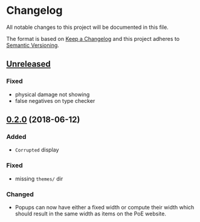 # Changelog

All notable changes to this project will be documented in this file.

The format is based on [Keep a Changelog](http://keepachangelog.com/en/1.0.0/) and this project adheres to [Semantic Versioning](http://semver.org/spec/v2.0.0.html).

## [Unreleased](https://github.com/eps1lon/poe-components-item/compare/v0.2.0...HEAD)
### Fixed
- physical damage not showing
- false negatives on type checker

## [0.2.0](https://github.com/eps1lon/poe-components-item/compare/v0.1.1...v0.2.0) (2018-06-12)
### Added
* `Corrupted` display
### Fixed
* missing `themes/` dir
### Changed
* Popups can  now have either a fixed width or compute their width which 
  should result in the same width as items on the PoE website.